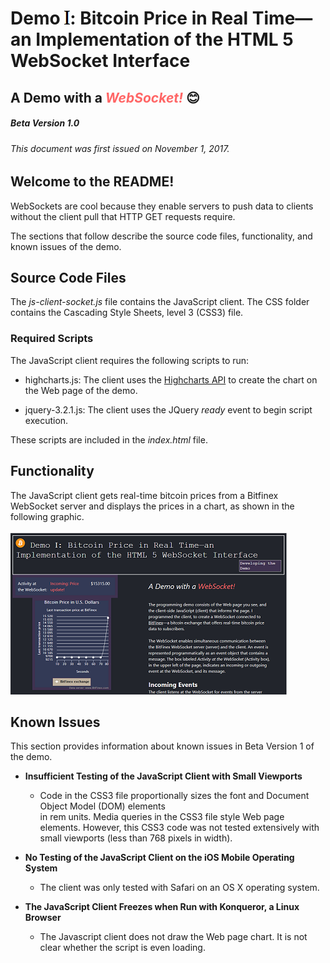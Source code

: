 # Demo <img src='images/i-roman-large.png'>: Bitcoin Price in Real Time—an Implementation of the HTML 5 WebSocket Interface 
## A Demo with a <em font-size="14" style= "color:#ff6666;"><b>WebSocket!</b></em> :blush:
##### Beta Version 1.0
###### This document was first issued on November 1, 2017.
 
## Welcome to the README!
WebSockets are cool because they enable servers to push data to clients
without the client pull that HTTP GET requests require.

The sections that follow describe the source code files, functionality, and known issues of the demo.   

## Source Code Files

The *js-client-socket.js* file contains the JavaScript client.
The CSS folder contains the Cascading Style Sheets, level 3 (CSS3) file.

### Required Scripts
The JavaScript client requires the following scripts to run:

* highcharts.js: The client uses the  [Highcharts API]('https://www.highcharts.com/') to
    create the chart on the Web page of the demo.

* jquery-3.2.1.js: The client uses the JQuery *ready* event to begin script execution.

These scripts are included in the *index.html* file.

## Functionality

 The JavaScript client gets real-time bitcoin prices from a Bitfinex WebSocket server and 
 displays the prices in a chart, as shown in the following graphic.<br><br>
![Foto of Web page.](images/web-page-price-update-small.png "The Web page with a chart that updates.")


## Known Issues
This section provides information about known issues in Beta Version 1 of the demo.

* **Insufficient Testing of the JavaScript Client with Small Viewports**

   * Code in the CSS3 file proportionally sizes the font and Document Object Model (DOM) elements  
     in rem units. Media queries in the CSS3 file style Web page elements. However, this CSS3 code was 
     not tested extensively with small viewports (less than 768 pixels in width).
  
* **No Testing of the JavaScript Client on the iOS Mobile Operating System** 

   * The client was only tested with Safari on an OS X operating system.

* **The JavaScript Client Freezes when Run with Konqueror, a Linux Browser**

   * The Javascript client does not draw the Web page chart. It is not clear whether the script is even loading.




    
  
